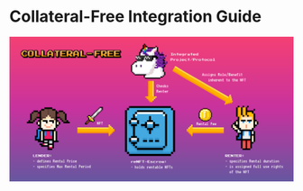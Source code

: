 # Collateral-Free Integration Guide

![Collateral-Free Overview](../..//static/img/developers/21130_Collat-Free_InfoGraphic.png)

